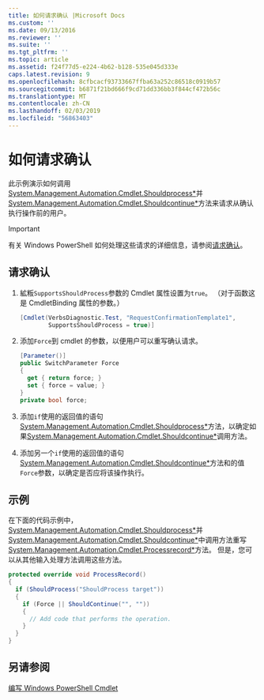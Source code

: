 ```yaml
---
title: 如何请求确认 |Microsoft Docs
ms.custom: ''
ms.date: 09/13/2016
ms.reviewer: ''
ms.suite: ''
ms.tgt_pltfrm: ''
ms.topic: article
ms.assetid: f24f77d5-e224-4b62-b128-535e045d333e
caps.latest.revision: 9
ms.openlocfilehash: 8cfbcacf93733667ffba63a252c86518c0919b57
ms.sourcegitcommit: b6871f21bd666f9cd71dd336bb3f844cf472b56c
ms.translationtype: MT
ms.contentlocale: zh-CN
ms.lasthandoff: 02/03/2019
ms.locfileid: "56863403"
---
```

# <a name="how-to-request-confirmations"></a>如何请求确认

此示例演示如何调用[System.Management.Automation.Cmdlet.Shouldprocess*](/dotnet/api/System.Management.Automation.Cmdlet.ShouldProcess)并[System.Management.Automation.Cmdlet.Shouldcontinue*](/dotnet/api/System.Management.Automation.Cmdlet.ShouldContinue)方法来请求从确认执行操作前的用户。

> [!IMPORTANT]
> 有关 Windows PowerShell 如何处理这些请求的详细信息，请参阅[请求确认](./requesting-confirmation-from-cmdlets.md)。

## <a name="to-request-confirmation"></a>请求确认

1. 絋粄`SupportsShouldProcess`参数的 Cmdlet 属性设置为`true`。 （对于函数这是 CmdletBinding 属性的参数。）

    ```csharp
    [Cmdlet(VerbsDiagnostic.Test, "RequestConfirmationTemplate1",
            SupportsShouldProcess = true)]
    ```

2. 添加`Force`到 cmdlet 的参数，以便用户可以重写确认请求。

    ```csharp
    [Parameter()]
    public SwitchParameter Force
    {
      get { return force; }
      set { force = value; }
    }
    private bool force;
    ```

3. 添加`if`使用的返回值的语句[System.Management.Automation.Cmdlet.Shouldprocess*](/dotnet/api/System.Management.Automation.Cmdlet.ShouldProcess)方法，以确定如果[System.Management.Automation.Cmdlet.Shouldcontinue*](/dotnet/api/System.Management.Automation.Cmdlet.ShouldContinue)调用方法。

4. 添加另一个`if`使用的返回值的语句[System.Management.Automation.Cmdlet.Shouldcontinue*](/dotnet/api/System.Management.Automation.Cmdlet.ShouldContinue)方法和的值`Force`参数，以确定是否应将该操作执行。

## <a name="example"></a>示例

在下面的代码示例中， [System.Management.Automation.Cmdlet.Shouldprocess*](/dotnet/api/System.Management.Automation.Cmdlet.ShouldProcess)并[System.Management.Automation.Cmdlet.Shouldcontinue*](/dotnet/api/System.Management.Automation.Cmdlet.ShouldContinue)中调用方法重写[System.Management.Automation.Cmdlet.Processrecord*](/dotnet/api/System.Management.Automation.Cmdlet.ProcessRecord)方法。 但是，您可以从其他输入处理方法调用这些方法。

```csharp
protected override void ProcessRecord()
{
  if (ShouldProcess("ShouldProcess target"))
  {
    if (Force || ShouldContinue("", ""))
    {
      // Add code that performs the operation.
    }
  }
}
```

## <a name="see-also"></a>另请参阅

[编写 Windows PowerShell Cmdlet](./writing-a-windows-powershell-cmdlet.md)

